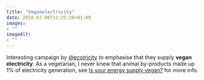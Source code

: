 ```yaml
---
title: "Veganelectricity"
date: 2018-07-06T11:25:20+01:00
images: 
- ""
imageAlt: 
- ""
---
```


Interesting campaign by [@ecotricity](https://twitter.com/ecotricity) to emphasise that they supply **vegan electricity**. As a vegetarian, I never knew that animal by-products made up 1% of electricity generation, see [Is your energy supply vegan?](https://www.ecotricity.co.uk/our-green-energy/vegan-energy-supply) for more info.
